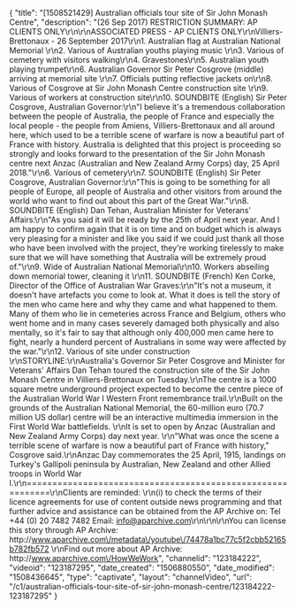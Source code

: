 {
    "title": "[1508521429] Australian officials tour site of Sir John Monash Centre",
    "description": "(26 Sep 2017) RESTRICTION SUMMARY: AP CLIENTS ONLY\r\n\r\nASSOCIATED PRESS - AP CLIENTS ONLY\r\nVilliers-Brettonaux - 26 September 2017\r\n1. Australian flag at Australian National Memorial \r\n2. Various of Australian youths playing music  \r\n3. Various of cemetery with visitors walking\r\n4. Gravestones\r\n5. Australian youth playing trumpet\r\n6. Australian Governor Sir Peter Cosgrove (middle) arriving at memorial site \r\n7. Officials putting reflective jackets on\r\n8. Various of Cosgrove at Sir John Monash Centre construction site \r\n9. Various of workers at construction site\r\n10. SOUNDBITE (English) Sir Peter Cosgrove, Australian Governor:\r\n\"I believe it's a tremendous collaboration between the people of Australia, the people of France and especially the local people - the people from Amiens, Villiers-Brettonaux and all around here, which used to be a terrible scene of warfare is now a beautiful part of France with history. Australia is delighted that this project is proceeding so strongly and looks forward to the presentation of the Sir John Monash centre next Anzac (Australian and New Zealand Army Corps) day, 25 April 2018.\"\r\n6. Various of cemetery\r\n7. SOUNDBITE (English) Sir Peter Cosgrove, Australian Governor:\r\n\"This is going to be something for all people of Europe, all people of Australia and other visitors from around the world who want to find out about this part of the Great War.\"\r\n8. SOUNDBITE (English) Dan Tehan, Australian Minister for Veterans' Affairs:\r\n\"As you said it will be ready by the 25th of April next year. And I am happy to confirm again that it is on time and on budget which is always very pleasing for a minister and like you said if we could just thank all those who have been involved with the project, they're working tirelessly to make sure that we will have something that Australia will be extremely proud of.\"\r\n9. Wide of Australian National Memorial\r\n10. Workers abseiling down memorial tower, cleaning it \r\n11. SOUNDBITE (French) Ken Corke, Director of the Office of Australian War Graves:\r\n\"It's not a museum, it doesn't have artefacts you come to look at. What it does is tell the story of the men who came here and why they came and what happened to them. Many of them who lie in cemeteries across France and Belgium, others who went home and in many cases severely damaged both physically and also mentally, so it's fair to say that although only 400,000 men came here to fight, nearly a hunderd percent of Australians in some way were affected by the war.\"\r\n12. Various of site under construction \r\nSTORYLINE:\r\nAustralia's Governor Sir Peter Cosgrove and Minister for Veterans' Affairs Dan Tehan toured the construction site of the Sir John Monash Centre in Villiers-Brettonaux on Tuesday.\r\nThe centre is a 1000 square metre underground project expected to become the centre piece of the Australian World War I Western Front remembrance trail.\r\nBuilt on the grounds of the Australian National Memorial, the 60-million euro (70.7 million US dollar) centre will be an interactive multimedia immersion in the First World War battlefields. \r\nIt is set to open by Anzac (Australian and New Zealand Army Corps) day next year. \r\n\"What was once the scene a terrible scene of warfare is now a beautiful part of France with history,\" Cosgrove said.\r\nAnzac Day commemorates the 25 April, 1915, landings on Turkey's Gallipoli peninsula by Australian, New Zealand and other Allied troops in World War I.\r\n===========================================================\r\nClients are reminded: \r\n(i) to check the terms of their licence agreements for use of content outside news programming and that further advice and assistance can be obtained from the AP Archive on: Tel +44 (0) 20 7482 7482 Email: info@aparchive.com\r\n\r\n\r\nYou can license this story through AP Archive: http:\/\/www.aparchive.com\/metadata\/youtube\/74478a1bc77c5f2cbb52165b782fb572 \r\nFind out more about AP Archive: http:\/\/www.aparchive.com\/HowWeWork",
    "channelid": "123184222",
    "videoid": "123187295",
    "date_created": "1506880550",
    "date_modified": "1508436645",
    "type": "captivate",
    "layout": "channelVideo",
    "url": "\/c1\/australian-officials-tour-site-of-sir-john-monash-centre\/123184222-123187295"
}